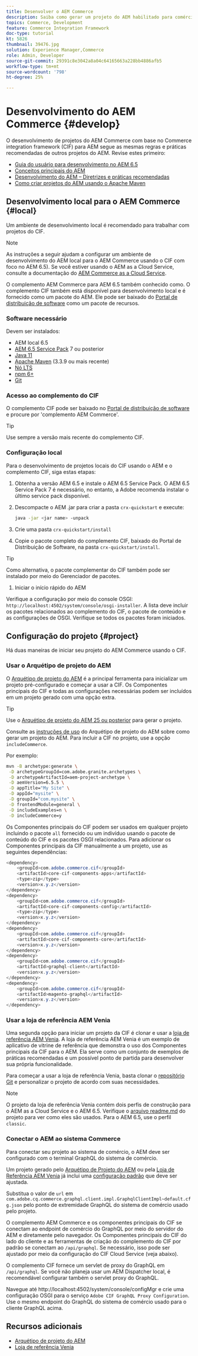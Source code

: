 ```yaml
---
title: Desenvolver o AEM Commerce
description: Saiba como gerar um projeto do AEM habilitado para comércio usando o arquétipo de projeto do AEM. Saiba como criar e implantar o projeto em um ambiente de desenvolvimento local.
topics: Commerce, Development
feature: Commerce Integration Framework
doc-type: tutorial
kt: 5826
thumbnail: 39476.jpg
solution: Experience Manager,Commerce
role: Admin, Developer
source-git-commit: 29391c8e3042a8a04c64165663a228bb4886afb5
workflow-type: tm+mt
source-wordcount: '798'
ht-degree: 25%

---
```


# Desenvolvimento do AEM Commerce {#develop}

O desenvolvimento de projetos do AEM Commerce com base no Commerce integration framework (CIF) para AEM segue as mesmas regras e práticas recomendadas de outros projetos do AEM. Revise estes primeiro:

- [Guia do usuário para desenvolvimento no AEM 6.5](/help/sites-developing/getting-started.md)
- [Conceitos principais do AEM](/help/sites-developing/the-basics.md)
- [Desenvolvimento do AEM – Diretrizes e práticas recomendadas](/help/sites-developing/dev-guidelines-bestpractices.md)
- [Como criar projetos do AEM usando o Apache Maven](/help/sites-developing/ht-projects-maven.md)

## Desenvolvimento local para o AEM Commerce {#local}

Um ambiente de desenvolvimento local é recomendado para trabalhar com projetos do CIF.

>[!NOTE]
>
>As instruções a seguir ajudam a configurar um ambiente de desenvolvimento do AEM local para o AEM Commerce usando o CIF com foco no AEM 6.5). Se você estiver usando o AEM as a Cloud Service, consulte a documentação do [AEM Commerce as a Cloud Service](https://experienceleague.adobe.com/docs/experience-manager-cloud-service/content-and-commerce/home.html?lang=pt-BR).

O complemento AEM Commerce para AEM 6.5 também conhecido como. O complemento CIF também está disponível para desenvolvimento local e é fornecido como um pacote do AEM. Ele pode ser baixado do [Portal de distribuição de software](https://experience.adobe.com/#/downloads/content/software-distribution/br/aem.html) como um pacote de recursos.

### Software necessário

Devem ser instalados:

- AEM local 6.5
- [AEM 6.5 Service Pack](https://experience.adobe.com/#/downloads/content/software-distribution/br/aem.html) 7 ou posterior
- [Java 11](https://downloads.experiencecloud.adobe.com/content/software-distribution/en/general.html)
- [Apache Maven](https://maven.apache.org/) (3.3.9 ou mais recente)
- [Nó LTS](https://nodejs.org/en/)
- [npm 6+](https://www.npmjs.com/)
- [Git](https://git-scm.com/)

### Acesso ao complemento do CIF

O complemento CIF pode ser baixado no [Portal de distribuição de software](https://experience.adobe.com/#/downloads/content/software-distribution/br/aem.html) e procure por &#39;complemento AEM Commerce&#39;.

>[!TIP]
>
>Use sempre a versão mais recente do complemento CIF.

### Configuração local

Para o desenvolvimento de projetos locais do CIF usando o AEM e o complemento CIF, siga estas etapas:

1. Obtenha a versão AEM 6.5 e instale o AEM 6.5 Service Pack. O AEM 6.5 Service Pack 7 é necessário, no entanto, a Adobe recomenda instalar o último service pack disponível.

1. Descompacte o AEM .jar para criar a pasta `crx-quickstart` e execute:

   ```bash
   java -jar <jar name> -unpack
   ```

1. Crie uma pasta `crx-quickstart/install`

1. Copie o pacote completo do complemento CIF, baixado do Portal de Distribuição de Software, na pasta `crx-quickstart/install`.

>[!TIP]
>
>Como alternativa, o pacote complementar do CIF também pode ser instalado por meio do Gerenciador de pacotes.

1. Iniciar o início rápido do AEM

Verifique a configuração por meio do console OSGI: `http://localhost:4502/system/console/osgi-installer`. A lista deve incluir os pacotes relacionados ao complemento do CIF, o pacote de conteúdo e as configurações de OSGI. Verifique se todos os pacotes foram iniciados.

## Configuração do projeto {#project}

Há duas maneiras de iniciar seu projeto do AEM Commerce usando o CIF.

### Usar o Arquétipo de projeto do AEM

O [Arquétipo de projeto do AEM](https://github.com/adobe/aem-project-archetype) é a principal ferramenta para inicializar um projeto pré-configurado e começar a usar a CIF. Os Componentes principais do CIF e todas as configurações necessárias podem ser incluídos em um projeto gerado com uma opção extra.

>[!TIP]
>
>Use o [Arquétipo de projeto do AEM 25 ou posterior](https://github.com/adobe/aem-project-archetype/releases) para gerar o projeto.

Consulte as [instruções de uso](https://github.com/adobe/aem-project-archetype#usage) do Arquétipo de projeto do AEM sobre como gerar um projeto do AEM. Para incluir a CIF no projeto, use a opção `includeCommerce`.

Por exemplo:

```bash
mvn -B archetype:generate \
 -D archetypeGroupId=com.adobe.granite.archetypes \
 -D archetypeArtifactId=aem-project-archetype \
 -D aemVersion=6.5.5 \
 -D appTitle="My Site" \
 -D appId="mysite" \
 -D groupId="com.mysite" \
 -D frontendModule=general \
 -D includeExamples=n \
 -D includeCommerce=y
```

Os Componentes principais do CIF podem ser usados em qualquer projeto incluindo o pacote `all` fornecido ou um indivíduo usando o pacote de conteúdo do CIF e os pacotes OSGI relacionados. Para adicionar os Componentes principais da CIF manualmente a um projeto, use as seguintes dependências:

```java
<dependency>
    <groupId>com.adobe.commerce.cif</groupId>
    <artifactId>core-cif-components-apps</artifactId>
    <type>zip</type>
    <version>x.y.z</version>
</dependency>
<dependency>
    <groupId>com.adobe.commerce.cif</groupId>
    <artifactId>core-cif-components-config</artifactId>
    <type>zip</type>
    <version>x.y.z</version>
</dependency>
<dependency>
    <groupId>com.adobe.commerce.cif</groupId>
    <artifactId>core-cif-components-core</artifactId>
    <version>x.y.z</version>
</dependency>
<dependency>
    <groupId>com.adobe.commerce.cif</groupId>
    <artifactId>graphql-client</artifactId>
    <version>x.y.z</version>
</dependency>
<dependency>
    <groupId>com.adobe.commerce.cif</groupId>
    <artifactId>magento-graphql</artifactId>
    <version>x.y.z</version>
</dependency>
```

### Usar a loja de referência AEM Venia

Uma segunda opção para iniciar um projeto da CIF é clonar e usar a [loja de referência AEM Venia](https://github.com/adobe/aem-cif-guides-venia). A loja de referência AEM Venia é um exemplo de aplicativo de vitrine de referência que demonstra o uso dos Componentes principais da CIF para o AEM. Ela serve como um conjunto de exemplos de práticas recomendadas e um possível ponto de partida para desenvolver sua própria funcionalidade.

Para começar a usar a loja de referência Venia, basta clonar o [repositório Git](https://github.com/adobe/aem-cif-guides-venia) e personalizar o projeto de acordo com suas necessidades.

>[!NOTE]
>
>O projeto da loja de referência Venia contém dois perfis de construção para o AEM as a Cloud Service e o AEM 6.5. Verifique o [arquivo readme.md](https://github.com/adobe/aem-cif-guides-venia/blob/main/README.md) do projeto para ver como eles são usados. Para o AEM 6.5, use o perfil `classic`.

### Conectar o AEM ao sistema Commerce

Para conectar seu projeto ao sistema de comércio, o AEM deve ser configurado com o terminal GraphQL do sistema de comércio.

Um projeto gerado pelo [Arquétipo de Projeto do AEM](https://github.com/adobe/aem-project-archetype) ou pela [Loja de Referência AEM Venia](https://github.com/adobe/aem-cif-guides-venia) já inclui uma [configuração padrão](https://github.com/adobe/aem-cif-guides-venia/blob/main/ui.config/src/main/content/jcr_root/apps/venia/osgiconfig/config/com.adobe.cq.commerce.graphql.client.impl.GraphqlClientImpl~default.cfg.json) que deve ser ajustada.

Substitua o valor de `url` em `com.adobe.cq.commerce.graphql.client.impl.GraphqlClientImpl~default.cfg.json` pelo ponto de extremidade GraphQL do sistema de comércio usado pelo projeto.

O complemento AEM Commerce e os componentes principais do CIF se conectam ao endpoint de comércio do GraphQL por meio do servidor do AEM e diretamente pelo navegador. Os Componentes principais do CIF do lado do cliente e as ferramentas de criação do complemento do CIF por padrão se conectam ao `/api/graphql`. Se necessário, isso pode ser ajustado por meio da configuração do CIF Cloud Service (veja abaixo).

O complemento CIF fornece um servlet de proxy do GraphQL em `/api/graphql`. Se você não planeja usar um AEM Dispatcher local, é recomendável configurar também o servlet proxy do GraphQL.

Navegue até http://localhost:4502/system/console/configMgr e crie uma configuração OSGI para o serviço `Adobe CIF GraphQL Proxy Configuration`. Use o mesmo endpoint do GraphQL do sistema de comércio usado para o cliente GraphQL acima.

## Recursos adicionais

- [Arquétipo de projeto do AEM](https://github.com/adobe/aem-project-archetype)
- [Loja de referência Venia](https://github.com/adobe/aem-cif-guides-venia)
